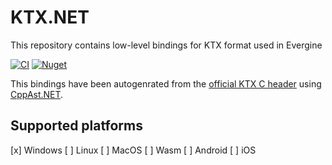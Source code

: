 # KTX.NET
This repository contains low-level bindings for KTX format used in Evergine

[![CI](https://github.com/EvergineTeam/KTX.NET/actions/workflows/build-nugets.yml/badge.svg)](https://github.com/EvergineTeam/KTX.NET/actions/workflows/build-nugets.yml)
[![Nuget](https://img.shields.io/nuget/v/Evergine.Bindings.KTX?logo=nuget)](https://www.nuget.org/packages/Evergine.Bindings.KTX)

This bindings have been autogenrated from the [official KTX C header](https://github.com/KhronosGroup/KTX-Software/blob/main/include/ktx.h) using [CppAst.NET](https://github.com/xoofx/CppAst.NET).

## Supported platforms
[x] Windows
[ ] Linux
[ ] MacOS
[ ] Wasm
[ ] Android
[ ] iOS
